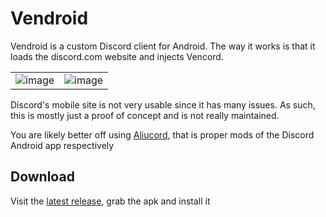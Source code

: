 # Vendroid

Vendroid is a custom Discord client for Android. The way it works is that it loads the discord.com website and injects Vencord.

| | |
|:--:|:--:|
|![image](https://github.com/Vencord/Vendroid/assets/45497981/e6464167-78b1-4f38-8e96-bb355ea5bbc3)|![image](https://github.com/Vencord/Vendroid/assets/45497981/3f6b278e-f18d-4cae-964f-f357f06ca2bd)|



Discord's mobile site is not very usable since it has many issues. As such, this is mostly just a proof of concept and is not really maintained.

You are likely better off using [Aliucord](https://github.com/Aliucord/Aliucord), that is proper mods of the Discord Android app respectively

## Download

Visit the [latest release](https://github.com/Vencord/Vendroid/releases/latest), grab the apk and install it
